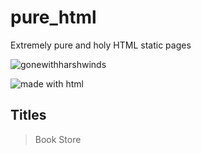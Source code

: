 # pure_html

Extremely pure and holy HTML static pages

![gonewithharshwinds](http://ForTheBadge.com/images/badges/built-with-swag.svg)


![made with html](https://img.shields.io/badge/HTML5-E34F26?style=for-the-badge&logo=html5&logoColor=white)

## Titles

> Book Store
> 
